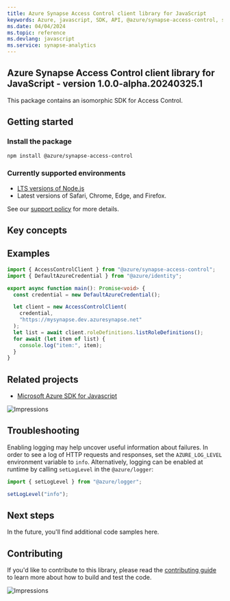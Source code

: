 ```yaml
---
title: Azure Synapse Access Control client library for JavaScript
keywords: Azure, javascript, SDK, API, @azure/synapse-access-control, synapse-analytics
ms.date: 04/04/2024
ms.topic: reference
ms.devlang: javascript
ms.service: synapse-analytics
---
```

## Azure Synapse Access Control client library for JavaScript - version 1.0.0-alpha.20240325.1 


This package contains an isomorphic SDK for Access Control.

## Getting started

### Install the package

```bash
npm install @azure/synapse-access-control
```

### Currently supported environments

- [LTS versions of Node.js](https://github.com/nodejs/release#release-schedule)
- Latest versions of Safari, Chrome, Edge, and Firefox.

See our [support policy](https://github.com/Azure/azure-sdk-for-js/blob/main/SUPPORT.md) for more details.

## Key concepts

## Examples

```ts
import { AccessControlClient } from "@azure/synapse-access-control";
import { DefaultAzureCredential } from "@azure/identity";

export async function main(): Promise<void> {
  const credential = new DefaultAzureCredential();

  let client = new AccessControlClient(
    credential,
    "https://mysynapse.dev.azuresynapse.net"
  );
  let list = await client.roleDefinitions.listRoleDefinitions();
  for await (let item of list) {
    console.log("item:", item);
  }
}
```

## Related projects

- [Microsoft Azure SDK for Javascript](https://github.com/Azure/azure-sdk-for-js)

![Impressions](https://azure-sdk-impressions.azurewebsites.net/api/impressions/azure-sdk-for-js%2Fsdk%2Fcdn%2Farm-cdn%2FREADME.png)

## Troubleshooting

Enabling logging may help uncover useful information about failures. In order to see a log of HTTP requests and responses, set the `AZURE_LOG_LEVEL` environment variable to `info`. Alternatively, logging can be enabled at runtime by calling `setLogLevel` in the `@azure/logger`:

```javascript
import { setLogLevel } from "@azure/logger";

setLogLevel("info");
```

## Next steps

In the future, you'll find additional code samples here.

## Contributing

If you'd like to contribute to this library, please read the [contributing guide](https://github.com/Azure/azure-sdk-for-js/blob/main/CONTRIBUTING.md) to learn more about how to build and test the code.

![Impressions](https://azure-sdk-impressions.azurewebsites.net/api/impressions/azure-sdk-for-js%2Fsdk%2Fkeyvault%2Fkeyvault-keys%2FREADME.png)

